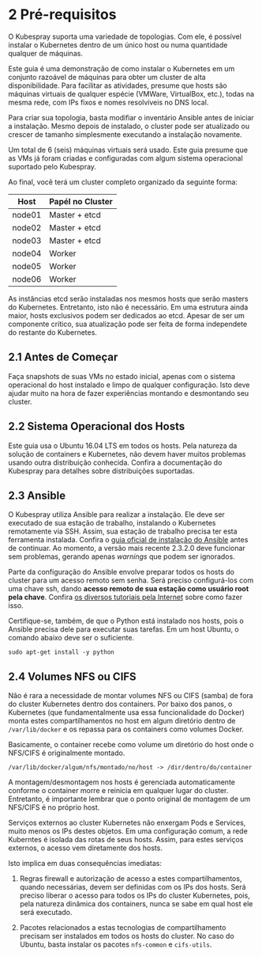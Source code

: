 # 2 Pré-requisitos

O Kubespray suporta uma variedade de topologias. Com ele, é possível instalar o Kubernetes dentro de um único host ou numa quantidade qualquer de máquinas.

Este guia é uma demonstração de como instalar o Kubernetes em um conjunto razoável de máquinas para obter um cluster de alta disponibilidade. Para facilitar as atividades, presume que hosts são máquinas virtuais de qualquer espécie (VMWare, VirtualBox, etc.), todas na mesma rede, com IPs fixos e nomes resolvíveis no DNS local.

Para criar sua topologia, basta modifiar o inventário Ansible antes de iniciar a instalação. Mesmo depois de instalado, o cluster pode ser atualizado ou crescer de tamanho simplesmente executando a instalação novamente.

Um total de 6 (seis) máquinas virtuais será usado. Este guia presume que as VMs já foram criadas e configuradas com algum sistema operacional suportado pelo Kubespray.

Ao final, você terá um cluster completo organizado da seguinte forma:

| Host     | Papél no Cluster |
| -------- | -------- |
| node01   | Master + etcd |
| node02   | Master + etcd |
| node03   | Master + etcd |
| node04   | Worker |
| node05   | Worker |
| node06   | Worker |

As instâncias etcd serão instaladas nos mesmos hosts que serão masters do Kubernetes. Entretanto, isto não é necessário. Em uma estrutura ainda maior, hosts exclusivos podem ser dedicados ao etcd. Apesar de ser um componente crítico, sua atualização pode ser feita de forma independete do restante do Kubernetes.

## 2.1 Antes de Começar

Faça snapshots de suas VMs no estado inicial, apenas com o sistema operacional do host instalado e limpo de qualquer configuração. Isto deve ajudar muito na hora de fazer experiências montando e desmontando seu cluster.

## 2.2 Sistema Operacional dos Hosts

Este guia usa o Ubuntu 16.04 LTS em todos os hosts. Pela natureza da solução de containers e Kubernetes, não devem haver muitos problemas usando outra distribuição conhecida. Confira a documentação do Kubespray para detalhes sobre distribuições suportadas.

## 2.3 Ansible

O Kubespray utiliza Ansible para realizar a instalação. Ele deve ser executado de sua estação de trabalho, instalando o Kubernetes remotamente via SSH. Assim, sua estação de trabalho precisa ter esta ferramenta instalada. Confira o [guia oficial de instalação do Ansible](http://docs.ansible.com/ansible/latest/intro_installation.html) antes de continuar. Ao momento, a versão mais recente 2.3.2.0 deve funcionar sem problemas, gerando apenas _warnings_ que podem ser ignorados.

Parte da configuração do Ansible envolve preparar todos os hosts do cluster para um acesso remoto sem senha. Será preciso configurá-los com uma chave ssh, dando **acesso remoto de sua estação como usuário root pela chave**. Confira [os diversos tutoriais pela Internet](https://www.google.com.br/search?q=ssh+chave+sem+senha&oq=ssh+chave+sem+senha&aqs=chrome..69i57j0l5.5311j0j9&sourceid=chrome&ie=UTF-8) sobre como fazer isso.

Certifique-se, também, de que o Python está instalado nos hosts, pois o Ansible precisa dele para executar suas tarefas. Em um host Ubuntu, o comando abaixo deve ser o suficiente.

```
sudo apt-get install -y python
```

## 2.4 Volumes NFS ou CIFS

Não é rara a necessidade de montar volumes NFS ou CIFS (samba) de fora do cluster Kubernetes dentro dos containers. Por baixo dos panos, o Kubernetes (que fundamentalmente usa essa funcionalidade do Docker) monta estes compartilhamentos no host em algum diretório dentro de `/var/lib/docker` e os repassa para os containers como volumes Docker.

Basicamente, o container recebe como volume um diretório do host onde o NFS/CIFS é originalmente montado.

```
/var/lib/docker/algum/nfs/montado/no/host -> /dir/dentro/do/container
```

A montagem/desmontagem nos hosts é gerenciada automaticamente conforme o container morre e reinicia em qualquer lugar do cluster. Entretanto, é importante lembrar que o ponto original de montagem de um NFS/CIFS é no próprio host.

Serviços externos ao cluster Kubernetes não enxergam Pods e Services, muito menos os IPs destes objetos. Em uma configuração comum, a rede Kuberntes é isolada das rotas de seus hosts. Assim, para estes serviços externos, o acesso vem diretamente dos hosts.

Isto implica em duas consequências imediatas:

1. Regras firewall e autorização de acesso a estes compartilhamentos, quando necessárias, devem ser definidas com os IPs dos hosts. Será preciso liberar o acesso para todos os IPs do cluster Kubernetes, pois, pela natureza dinâmica dos containers, nunca se sabe em qual host ele será executado.

2. Pacotes relacionados a estas tecnologias de compartilhamento precisam ser instalados em todos os hosts do cluster. No caso do Ubuntu, basta instalar os pacotes `nfs-common` e `cifs-utils`.




